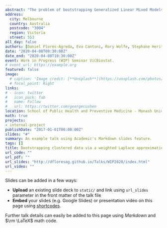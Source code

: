 ```yaml
---
abstract: "The problem of bootstrapping Generalized Linear Mixed Models for exponential families is considered in a non-parametric manner. We propose a method based on the random weighting of the individualcontributions to the joint distribution of outcomes and random effects and theuse of the Laplace approximation method for integrals on this weighted jointdistribution. We show the similarities between the random weighting of theLaplace-approximated log-Likelihood and other bootstrap schemes based on randomweighting of the estimating equations. Through simulations, we provide evidenceof the good quality of the bootstrap approximations of the samplingdistributions for the model parameters as well as evidence of their finitesample properties when applied in a Mixed Logit Model. We further illustratethe properties of our proposal via simulated examples in Accelerated FailureTime Models for clustered data."
address:
  city: Melbourne
  country: Australia
  postcode: "3004"
  region: Victoria
  street: 553  
all_day: false
authors: [Daniel Flores-Agreda, Eva Cantoni, Rory Wolfe, Stephane Heritier]
date: "2020-04-08T09:30:00Z"
date_end: "2020-04-08T10:30:00Z"
event: Work in Progress (WIP) Seminar ViCBiostat.
# event_url: https://example.org
featured: false
image:
  # caption: 'Image credit: [**Unsplash**](https://unsplash.com/photos/bzdhc5b3Bxs)'
  # focal_point: Right
links:
# - icon: twitter
#   icon_pack: fab
#   name: Follow
#   url: https://twitter.com/georgecushen
location: School of Public Health and Preventive Medicine - Monash University
math: true
projects:
- internal-project
publishDate: "2017-01-01T00:00:00Z"
slides: "#"
summary: An example talk using Academic's Markdown slides feature.
tags: []
title: Bootstrapping clustered data via a weighted Laplace approximation
url_code: ""
url_pdf: ""
url_slides: "http://dfloresag.github.io/Talks/WIP2020/index.html"
url_video: ""
---
```



Slides can be added in a few ways:

- **Upload** an existing slide deck to `static/` and link using `url_slides` parameter in the front matter of the talk file
- **Embed** your slides (e.g. Google Slides) or presentation video on this page using [shortcodes](https://sourcethemes.com/academic/docs/writing-markdown-latex/).

Further talk details can easily be added to this page using *Markdown* and $\rm \LaTeX$ math code.
